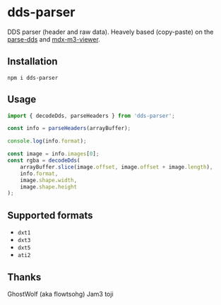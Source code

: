 # dds-parser
DDS parser (header and raw data).
Heavely based (copy-paste) on the [parse-dds](https://www.npmjs.com/package/parse-dds) and [mdx-m3-viewer](https://www.npmjs.com/package/mdx-m3-viewer).

## Installation

```
npm i dds-parser
```

## Usage

```ts
import { decodeDds, parseHeaders } from 'dds-parser';

const info = parseHeaders(arrayBuffer);

console.log(info.format);

const image = info.images[0];
const rgba = decodeDds(
    arrayBuffer.slice(image.offset, image.offset + image.length),
    info.format,
    image.shape.width,
    image.shape.height
);
```

## Supported formats

* `dxt1`
* `dxt3`
* `dxt5`
* `ati2`

## Thanks

GhostWolf (aka flowtsohg)
Jam3
toji